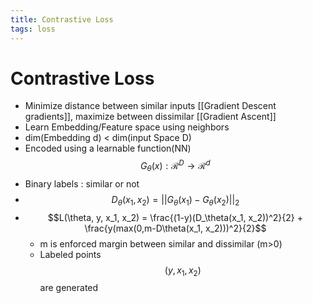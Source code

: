 ```yaml
---
title: Contrastive Loss
tags: loss
---
```


# Contrastive Loss
- Minimize distance between similar inputs [[Gradient Descent gradients]], maximize between dissimilar [[Gradient Ascent]]
- Learn Embedding/Feature space using neighbors
- dim(Embedding d) < dim(input Space D)
- Encoded using a learnable function(NN) $$G_\theta(x) : \mathcal{R}^D \rightarrow \mathcal{R}^d$$
- Binary labels : similar or not
- $$D_\theta(x_1, x_2) = ||G_\theta(x_1) - G_\theta(x_2)||_2$$
- $$L(\theta, y, x_1, x_2) = \frac{(1-y)(D_\theta(x_1, x_2))^2}{2} + \frac{y(max(0,m-D\theta(x_1, x_2)))^2}{2}$$
	- m is enforced margin between similar and dissimilar (m>0)
	- Labeled points $$(y,x_1,x_2)$$ are generated










































